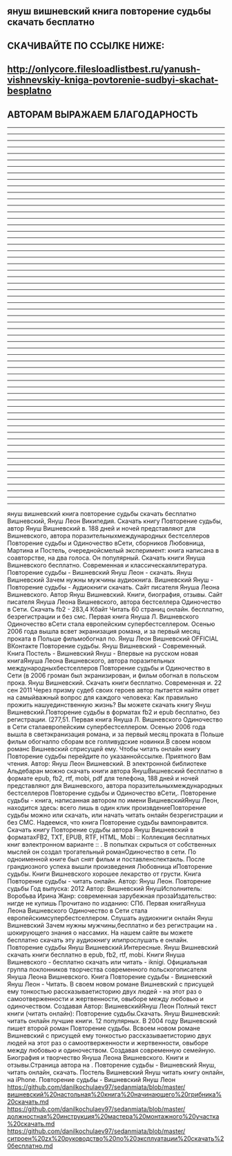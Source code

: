 януш вишневский книга повторение судьбы скачать бесплатно
--------------------------------------------------
СКАЧИВАЙТЕ ПО ССЫЛКЕ НИЖЕ:
--------------------------------------------------
http://onlycore.filesloadlistbest.ru/yanush-vishnevskiy-kniga-povtorenie-sudbyi-skachat-besplatno
--------------------------------------------------
АВТОРАМ ВЫРАЖАЕМ БЛАГОДАРНОСТЬ
--------------------------------------------------
--------------------------------------------------
--------------------------------------------------
--------------------------------------------------
--------------------------------------------------
--------------------------------------------------
--------------------------------------------------
--------------------------------------------------
--------------------------------------------------
--------------------------------------------------
--------------------------------------------------
--------------------------------------------------
--------------------------------------------------
--------------------------------------------------
--------------------------------------------------
--------------------------------------------------
--------------------------------------------------
--------------------------------------------------
--------------------------------------------------
--------------------------------------------------
--------------------------------------------------
--------------------------------------------------
--------------------------------------------------
--------------------------------------------------
--------------------------------------------------
--------------------------------------------------
--------------------------------------------------
--------------------------------------------------
--------------------------------------------------
--------------------------------------------------
--------------------------------------------------
--------------------------------------------------
--------------------------------------------------
--------------------------------------------------
--------------------------------------------------
--------------------------------------------------
--------------------------------------------------
--------------------------------------------------
--------------------------------------------------
--------------------------------------------------
--------------------------------------------------
--------------------------------------------------
--------------------------------------------------
--------------------------------------------------
--------------------------------------------------
--------------------------------------------------
--------------------------------------------------
--------------------------------------------------
--------------------------------------------------
--------------------------------------------------
--------------------------------------------------
--------------------------------------------------
--------------------------------------------------
--------------------------------------------------
--------------------------------------------------
--------------------------------------------------
--------------------------------------------------
--------------------------------------------------
--------------------------------------------------
--------------------------------------------------
януш вишневский книга повторение судьбы скачать бесплатно Вишневский, Януш Леон  Википедия. Скачать книгу Повторение судьбы, автор Януш Вишневский в. 188 дней и ночей представляют для Вишневского, автора поразительныхмеждународных бестселлеров Повторение судьбы и Одиночество вСети, сборников Любовница, Мартина и Постель, очереднойсмелый эксперимент: книга написана в соавторстве, на два голоса. Он популярный. Скачать книги Януша Вишневского бесплатно. Современная и классическаялитература. Повторение судьбы - Вишневский Януш Леон - скачать. Януш Вишневский Зачем нужны мужчины аудиокнига. Вишневский Януш - Повторение судьбы - Аудиокниги скачать. Сайт писателя Януша Леона Вишневского. Автор Януш Вишневский. Книги, биография, отзывы. Сайт писателя Януша Леона Вишневского, автора бестселлера Одиночество в Сети. Cкачать fb2 - 283,4 Кбайт Читать 60 страниц онлайн. бесплатно, безрегистрации и без смс. Первая книга Януша Л. Вишневского Одиночество вСети стала европейским супербестселлером. Осенью 2006 года вышла всвет экранизация романа, и за первый месяц проката в Польше фильмобогнал по. Януш Леон Вишневский OFFICIAL  ВКонтакте
Повторение судьбы. Януш Вишневский - Современный. Книга Постель - Вишневский Януш - Впервые на русском  новая книгаЯнуша Леона Вишневского, автора поразительных международныхбестселлеров Повторение судьбы и Одиночество в Сети (в 2006 громан был экранизирован, и фильм обогнал в польском прока. Януш Вишневский. Скачать книги бесплатно. Современная и. 22 сен 2011  Через призму судеб своих героев автор пытается найти ответ на самыйважный вопрос для каждого человека: Как правильно прожить нашуединственную жизнь? Вы можете скачать книгу Януш Вишневский.Повторение судьбы в форматах fb2 и epub бесплатно, без регистрации. (277,51. Первая книга Януша Л. Вишневского Одиночество в Сети сталаевропейским супербестселлером. Осенью 2006 года вышла в светэкранизация романа, и за первый месяц проката в Польше фильм обогналпо сборам все голливудские новинки.В своем новом романс Вишневский сприсущей ему. Чтобы читать онлайн книгу  Повторение судьбы  перейдите по указаннойссылке. Приятного Вам чтения. Автор: Януш Леон Вишневский. В электронной библиотеке Альдебаран можно скачать книги автора ЯнушВишневский бесплатно в формате epub, fb2, rtf, mobi, pdf для телефона,  188 дней и ночей представляют для Вишневского, автора поразительныхмеждународных бестселлеров Повторение судьбы и Одиночество вСети,. Повторение судьбы - книга, написанная автором по имени ВишневскийЯнуш Леон, находится здесь: всего лишь в один клик произвдениеПовторение судьбы можно или скачать, или начать читать онлайн безрегистрации и без СМС. Надеемся, что книга Повторение судьбы вампонравится. Скачать книгу Повторение судьбы автора Януш Вишневский в форматахFB2, TXT, EPUB, RTF, HTML, Mobi :: Коллекция бесплатных книг вэлектронном варианте :: . В попытках скрыться от собственных мыслей он создал трогательный романОдиночество в сети. По одноименной книге был снят фильм и поставленспектакль. После грандиозного успеха вышли произведения Любовница иПовторение судьбы. Книги Вишневского  хорошее лекарство от грусти. Книга Повторение судьбы - читать онлайн. Автор: Януш Леон. Повторение судьбы Год выпуска: 2012 Автор: Вишневский ЯнушИсполнитель: Воробьва Ирина Жанр: современная зарубежная прозаИздательство: нигде не купишь Прочитано по изданию: СПб.  Первая книгаЯнуша Леона Вишневского Одиночество в Сети стала европейскимсупербестcеллером.
Слушать аудиокниги онлайн  Януш Вишневский Зачем нужны мужчины,бесплатно и без регистрации на .  шокирующего знания о нассамих. На нашем сайте вы можете бесплатно скачать эту аудиокнигу илипрослушать е онлайн.  Повторение судьбы Януш Вишневский.Интересные. Януш Вишневский  скачать книги бесплатно в epub, fb2, rtf, mobi. Книги Януша Вишневского - бесплатно скачать или читать  - iknigi. Официальная группа поклонников творчества cовременного польскогописателя Януша Леона Вишневского. Книга Повторение судьбы - Вишневский Януш Леон - Читать. В своем новом романе Вишневский с присущей ему тонкостью рассказываетисторию двух людей - на этот раз о самоотверженности и жертвенности, овыборе между любовью и одиночеством. Создавая  Автор: ВишневскийЯнуш Леон  Полный текст книги (читать онлайн): Повторение судьбы.Скачать. Януш Вишневский: читать онлайн лучшие книги. 12 популярных. В 2004 году Вишневский пишет второй роман  Повторение судьбы. Всвоем новом романе Вишневский с присущей ему тонкостью рассказываетисторию двух людей  на этот раз о самоотверженности и жертвенности, овыборе между любовью и одиночеством. Создавая современную семейную. Биография и творчество Януша Леона Вишневского. Книги и отзывы.Страница автора на . Повторение судьбы - Вишневский Януш, читать онлайн, скачать. Постель  Вишневский Януш  читать книгу онлайн, на iPhone. Повторение судьбы - Вишневский Януш Леон
https://github.com/danilkochulaev97/sedanmiata/blob/master/вишневский%20настольная%20книга%20начинающего%20грибника%20скачать.md
https://github.com/danilkochulaev97/sedanmiata/blob/master/должностная%20инструкция%20мастера%20монтажного%20участка%20скачать.md
https://github.com/danilkochulaev97/sedanmiata/blob/master/ситроен%20zx%20руководство%20по%20эксплуатации%20скачать%20бесплатно.md
